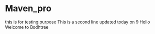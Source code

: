 # Maven_pro
this is for testing purpose
This is a second line updated today on 9
Hello Welcome to Bodhtree